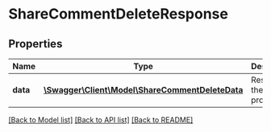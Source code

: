 # ShareCommentDeleteResponse

## Properties
Name | Type | Description | Notes
------------ | ------------- | ------------- | -------------
**data** | [**\Swagger\Client\Model\ShareCommentDeleteData**](ShareCommentDeleteData.md) | Results of the delete process | 

[[Back to Model list]](../README.md#documentation-for-models) [[Back to API list]](../README.md#documentation-for-api-endpoints) [[Back to README]](../README.md)


